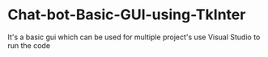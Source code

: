 # Chat-bot-Basic-GUI-using-TkInter

It's a basic gui which can be used for multiple project's use Visual Studio to run the code 

